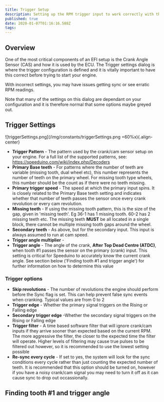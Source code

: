 ```yaml
---
title: Trigger Setup
description: Setting up the RPM trigger input to work correctly with the Speeduino decoder
published: true
date: 2020-01-07T01:16:16.588Z
tags: 
---
```


## Overview

One of the most critical components of an EFI setup is the Crank Angle Sensor (CAS) and how it is used by the ECU. The Trigger settings dialog is where the trigger configuration is defined and it is vitally important to have this correct before trying to start your engine.

With incorrect settings, you may have issues getting sync or see erratic RPM readings.

Note that many of the settings on this dialog are dependant on your configuration and it is therefore normal that some options maybe greyed out.

## Trigger Settings

![triggerSettings.png](/img/constants/triggerSettings.png =60%x){.align-center}

-   **Trigger Pattern** - The pattern used by the crank/cam sensor setup on your engine. For a full list of the supported patterns, see: <https://speeduino.com/wiki/index.php/Decoders>
-   **Primary Base teeth** - For patterns where the number of teeth are variable (missing tooth, dual wheel etc), this number represents the number of teeth on the primary wheel. For missing tooth type wheels, this number should be the count as if there were no teeth missing.
-   **Primary trigger speed** - The speed at which the primary input spins. It is closely related to the Primary Base teeth setting and indicates whether that number of teeth passes the sensor once every crank revolution or every cam revolution.
-   **Missing teeth** - If using the missing tooth pattern, this is the size of the gap, given in 'missing teeth'. Eg 36-1 has 1 missing tooth. 60-2 has 2 missing teeth etc. The missing teeth **MUST** be all located in a single block, there cannot be multiple missing tooth gaps around the wheel.
-   **Secondary teeth** - As above, but for the secondary input. This input is always assumed to run at cam speed.
-   **Trigger angle multiplier** -
-   **Trigger angle** - The angle of the crank, **After Top Dead Centre (ATDC)**, when tooth \#1 passes the sensor on the primary (crank) input. This setting is critical for Speeduino to accurately know the current crank angle. See section below ('Finding tooth \#1 and trigger angle') for further information on how to determine this value

### Trigger options

-   **Skip revolutions** - The number of revolutions the engine should perform before the Sync flag is set. This can help prevent false sync events when cranking. Typical values are from 0 to 2
-   **Trigger edge** - Whether the primary signal triggers on the Rising or Falling edge
-   **Secondary trigger edge** -Whether the secondary signal triggers on the Rising or Falling edge
-   **Trigger filter** - A time based software filter that will ignore crank/cam inputs if they arrive sooner than expected based on the current RPM. The more aggressive the filter, the closer to the expected time the filter will operate. Higher levels of filtering may cause true pulses to be filtered out however, so it is recommended to use the lowest setting possible
-   **Re-sync every cycle** - If set to yes, the system will look for the sync conditions every cycle rather than just counting the expected number of teeth. It is recommended that this option should be turned on, however if you have a noisy crank/cam signal you may need to turn it off as it can cause sync to drop out occassionally. 

## Finding tooth \#1 and trigger angle
